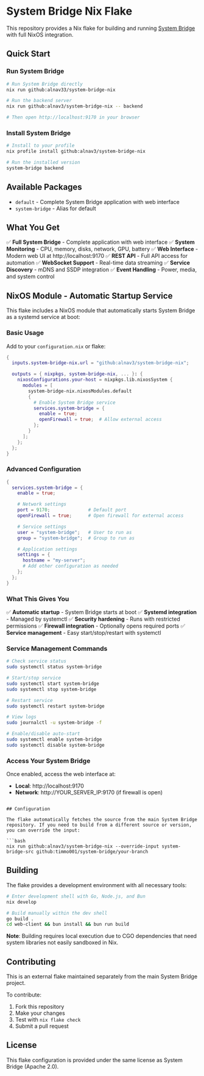# System Bridge Nix Flake

This repository provides a Nix flake for building and running [System Bridge](https://github.com/timmo001/system-bridge) with full NixOS integration.

## Quick Start

### Run System Bridge

```bash
# Run System Bridge directly
nix run github:alnav33/system-bridge-nix

# Run the backend server
nix run github:alnav3/system-bridge-nix -- backend

# Then open http://localhost:9170 in your browser
```

### Install System Bridge

```bash
# Install to your profile
nix profile install github:alnav3/system-bridge-nix

# Run the installed version
system-bridge backend
```

## Available Packages

- `default` - Complete System Bridge application with web interface
- `system-bridge` - Alias for default

## What You Get

✅ **Full System Bridge** - Complete application with web interface
✅ **System Monitoring** - CPU, memory, disks, network, GPU, battery
✅ **Web Interface** - Modern web UI at http://localhost:9170
✅ **REST API** - Full API access for automation
✅ **WebSocket Support** - Real-time data streaming
✅ **Service Discovery** - mDNS and SSDP integration
✅ **Event Handling** - Power, media, and system control

## NixOS Module - Automatic Startup Service

This flake includes a NixOS module that automatically starts System Bridge as a systemd service at boot:

### Basic Usage

Add to your `configuration.nix` or flake:

```nix
{
  inputs.system-bridge-nix.url = "github:alnav3/system-bridge-nix";

  outputs = { nixpkgs, system-bridge-nix, ... }: {
    nixosConfigurations.your-host = nixpkgs.lib.nixosSystem {
      modules = [
        system-bridge-nix.nixosModules.default
        {
          # Enable System Bridge service
          services.system-bridge = {
            enable = true;
            openFirewall = true;  # Allow external access
          };
        }
      ];
    };
  };
}
```

### Advanced Configuration

```nix
{
  services.system-bridge = {
    enable = true;

    # Network settings
    port = 9170;              # Default port
    openFirewall = true;      # Open firewall for external access

    # Service settings
    user = "system-bridge";   # User to run as
    group = "system-bridge";  # Group to run as

    # Application settings
    settings = {
      hostname = "my-server";
      # Add other configuration as needed
    };
  };
}
```

### What This Gives You

✅ **Automatic startup** - System Bridge starts at boot
✅ **Systemd integration** - Managed by systemctl
✅ **Security hardening** - Runs with restricted permissions
✅ **Firewall integration** - Optionally opens required ports
✅ **Service management** - Easy start/stop/restart with systemctl

### Service Management Commands

```bash
# Check service status
sudo systemctl status system-bridge

# Start/stop service
sudo systemctl start system-bridge
sudo systemctl stop system-bridge

# Restart service
sudo systemctl restart system-bridge

# View logs
sudo journalctl -u system-bridge -f

# Enable/disable auto-start
sudo systemctl enable system-bridge
sudo systemctl disable system-bridge
```

### Access Your System Bridge

Once enabled, access the web interface at:
- **Local**: http://localhost:9170
- **Network**: http://YOUR_SERVER_IP:9170 (if firewall is open)
```

## Configuration

The flake automatically fetches the source from the main System Bridge repository. If you need to build from a different source or version, you can override the input:

```bash
nix run github:alnav3/system-bridge-nix --override-input system-bridge-src github:timmo001/system-bridge/your-branch
```

## Building

The flake provides a development environment with all necessary tools:

```bash
# Enter development shell with Go, Node.js, and Bun
nix develop

# Build manually within the dev shell
go build .
cd web-client && bun install && bun run build
```

**Note**: Building requires local execution due to CGO dependencies that need system libraries not easily sandboxed in Nix.

## Contributing

This is an external flake maintained separately from the main System Bridge project.

To contribute:
1. Fork this repository
2. Make your changes
3. Test with `nix flake check`
4. Submit a pull request

## License

This flake configuration is provided under the same license as System Bridge (Apache 2.0).
